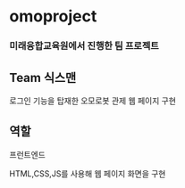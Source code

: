 # omoproject

### 미래융합교육원에서 진행한 팀 프로젝트

## Team 식스맨
로그인 기능을 탑재한 오모로봇 관제 웹 페이지 구현

## 역할 
프런트엔드

HTML,CSS,JS를 사용해 웹 페이지 화면을 구현
